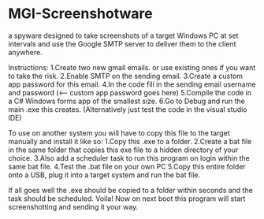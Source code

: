 # MGI-Screenshotware
a spyware designed to take screenshots of a target Windows PC at set intervals and use the Google SMTP server to deliver them to the client anywhere.

Instructions: 
1.Create two new gmail emails. or use existing ones if you want to take the risk.
2.Enable SMTP on the sending email.
3.Create a custom app password for this email.
4.In the code fill in the sending email username and password (<-- custom app password goes here)
5.Compile the code in a C# Windows forms app of the smallest size.
6.Go to Debug and run the main .exe this creates.
(Alternatively just test the code in the visual studio IDE)

To use on another system you will have to copy this file to the target manually and install it like so:
1.Copy this .exe to a folder.
2.Create a bat file in the same folder that copies this exe file to a hidden directory of your choice.
3.Also add a scheduler task to run this program on login within the same bat file.
4.Test the .bat file on your own PC
5.Copy this entire folder onto a USB, plug it into a target system and run the bat file.

If all goes well the .exe should be copied to a folder within seconds and the task should be scheduled.
Voila! Now on next boot this program will start screenshotting and sending it your way.
